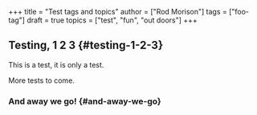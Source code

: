 +++
title = "Test tags and topics"
author = ["Rod Morison"]
tags = ["foo-tag"]
draft = true
topics = ["test", "fun", "out doors"]
+++

## Testing, 1 2 3 {#testing-1-2-3}

This is a test, it is only a test.

More tests to come.


### And away we go! {#and-away-we-go}
